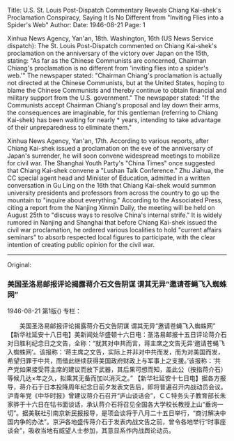 Title: U.S. St. Louis Post-Dispatch Commentary Reveals Chiang Kai-shek's Proclamation Conspiracy, Saying It Is No Different from "Inviting Flies into a Spider's Web"
Author:
Date: 1946-08-21
Page: 1

Xinhua News Agency, Yan'an, 18th. Washington, 16th (US News Service dispatch): The St. Louis Post-Dispatch commented on Chiang Kai-shek's proclamation on the anniversary of the victory over Japan on the 15th, stating: "As far as the Chinese Communists are concerned, Chairman Chiang's proclamation is no different from 'inviting flies into a spider's web.'" The newspaper stated: "Chairman Chiang's proclamation is actually not directed at the Chinese Communists, but at the United States, hoping to blame the Chinese Communists and thereby continue to obtain financial and military support from the U.S. government." The newspaper stated: "If the Communists accept Chairman Chiang's proposal and lay down their arms, the consequences are imaginable, for this gentleman (referring to Chiang Kai-shek) has been waiting for nearly * years, intending to take advantage of their unpreparedness to eliminate them."

Xinhua News Agency, Yan'an, 17th. According to various reports, after Chiang Kai-shek issued a proclamation on the eve of the anniversary of Japan's surrender, he will soon convene widespread meetings to mobilize for civil war. The Shanghai Youth Party's "China Times" once suggested that Chiang Kai-shek convene a "Lushan Talk Conference." Zhu Jiahua, the CC special agent head and Minister of Education, admitted in a written conversation in Gu Ling on the 16th that Chiang Kai-shek would summon university presidents and professors from across the country to go up the mountain to "inquire about everything." According to the Associated Press, citing a report from the Nanjing Xinmin Daily, the meeting will be held on August 25th to "discuss ways to resolve China's internal strife." It is widely rumored in Nanjing and Shanghai that before Chiang Kai-shek issued the civil war proclamation, he ordered various localities to hold "current affairs seminars" to absorb respected local figures to participate, with the clear intention of creating public opinion for the civil war.



<hr /> 

Original: 


### 美国圣洛易邮报评论揭露蒋介石文告阴谋  谓其无异“邀请苍蝇飞入蜘蛛网”

1946-08-21
第1版()
专栏：

　　美国圣洛易邮报评论揭露蒋介石文告阴谋
    谓其无异“邀请苍蝇飞入蜘蛛网”
    【新华社延安十八日电】美新闻处华盛顿十六日电：圣洛易邮报十五日评论蒋介石对日胜利纪念日之文告，全称：“就其对中共而言，蒋主席之文告无异‘邀请苍蝇飞入蜘蛛网’。该报称：‘蒋主席之文告，实际上并非对中共而发，而为对美国而发，希望归罪于中共，而借此继续获得美国政府财政上与军事上之支援。’该报称：‘共产党如果接受蒋主席的建议而放下武器，其后果可想而知，盖此公（按指蒋介石）等候几达×年之久，拟乘其无备而加以消灭之。”
    【新华社延安十七日电】据各方报导，蒋介石于日本投降周年纪念日前夕发表文告后，即将普遍召开内战动员会议。沪青年党《中华时报》曾建议蒋介石召开“庐山谈话会”，ＣＣ特务头子教育部长朱家骅于十六日在牯书面谈话，承认蒋介石将召见全国各大学校长教授上山“垂询一切”。据美联社引南京新民报报导，是项会谈将于八月二十五日举行，“商讨解决中国内争的办法”。京沪各地盛传蒋介石于发表内战文告之前，曾令各地举行“时事座谈会”，吸收当地有威望人士参加，其意显系作内战舆论动员。
